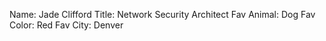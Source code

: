 Name: Jade Clifford
Title: Network Security Architect
Fav Animal: Dog
Fav Color: Red 
Fav City: Denver
